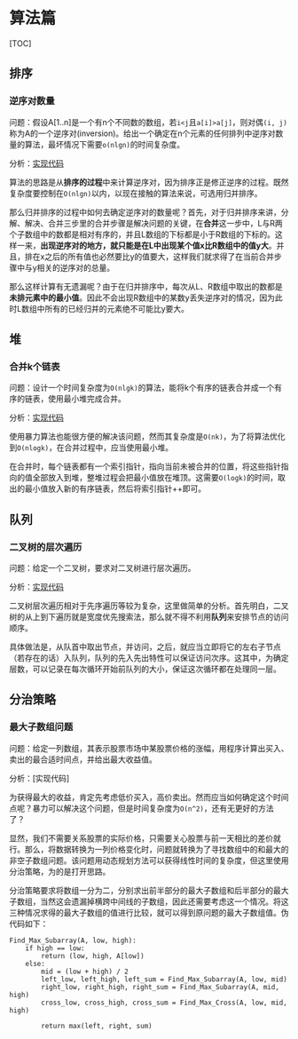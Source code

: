# 算法篇

[TOC]

## 排序

### 逆序对数量

问题：假设A[1..n]是一个有n个不同数的数组，若`i<j`且`a[i]>a[j]`，则对偶`(i, j)`称为A的一个逆序对(inversion)。给出一个确定在n个元素的任何排列中逆序对数量的算法，最坏情况下需要`o(nlgn)`的时间复杂度。

分析：[实现代码](../src/algorithms/ch2-base/inversion.cpp)

算法的思路是从**排序的过程**中来计算逆序对，因为排序正是修正逆序的过程。既然复杂度要控制在`O(nlgn)`以内，以现在接触的算法来说，可选用归并排序。

那么归并排序的过程中如何去确定逆序对的数量呢？首先，对于归并排序来讲，分解、解决、合并三步里的合并步骤是解决问题的关键，在**合并**这一步中，L与R两个子数组中的数都是相对有序的，并且L数组的下标都是小于R数组的下标的。这样一来，**出现逆序对的地方，就只能是在L中出现某个值x比R数组中的值y大**。并且，排在x之后的所有值也必然要比y的值要大，这样我们就求得了在当前合并步骤中与y相关的逆序对的总量。

那么这样计算有无遗漏呢？由于在归并排序中，每次从L、R数组中取出的数都是**未排元素中的最小值**。因此不会出现R数组中的某数y丢失逆序对的情况，因为此时L数组中所有的已经归并的元素绝不可能比y要大。

## 堆

### 合并k个链表

问题：设计一个时间复杂度为`O(nlgk)`的算法，能将k个有序的链表合并成一个有序的链表，使用最小堆完成合并。

分析：[实现代码](../src/algorithms/ch6-heap/merge_kchains.cpp)

使用暴力算法也能很方便的解决该问题，然而其复杂度是`O(nk)`，为了将算法优化到`O(nlogk)`，在合并过程中，应当使用最小堆。

在合并时，每个链表都有一个索引指针，指向当前未被合并的位置，将这些指针指向的值全部放入到堆，整堆过程会把最小值放在堆顶。这需要`O(logk)`的时间，取出的最小值放入新的有序链表，然后将索引指针++即可。

## 队列

### 二叉树的层次遍历

问题：给定一个二叉树，要求对二叉树进行层次遍历。

分析：[实现代码](../src/algorithms/ch10-basestructure/traverse.cpp)

二叉树层次遍历相对于先序遍历等较为复杂，这里做简单的分析。首先明白，二叉树的从上到下遍历就是宽度优先搜索法，那么就不得不利用**队列**来安排节点的访问顺序。

具体做法是，从队首中取出节点，并访问，之后，就应当立即将它的左右子节点（若存在的话）入队列，队列的先入先出特性可以保证访问次序。这其中，为确定层数，可以记录在每次循环开始前队列的大小，保证这次循环都在处理同一层。

## 分治策略

### 最大子数组问题

问题：给定一列数组，其表示股票市场中某股票价格的涨幅，用程序计算出买入、卖出的最合适时间点，并给出最大收益值。

分析：[实现代码]

为获得最大的收益，肯定先考虑低价买入，高价卖出。然而应当如何确定这个时间点呢？暴力可以解决这个问题，但是时间复杂度为`O(n^2)`，还有无更好的方法了？

显然，我们不需要关系股票的实际价格，只需要关心股票与前一天相比的差价就行。那么，将数据转换为一列价格变化时，问题就转换为了寻找数组中的和最大的非空子数组问题。该问题用动态规划方法可以获得线性时间的复杂度，但这里使用分治策略，为的是打开思路。

分治策略要求将数组一分为二，分别求出前半部分的最大子数组和后半部分的最大子数组，当然这会遗漏掉横跨中间线的子数组，因此还需要考虑这一个情况。将这三种情况求得的最大子数组的值进行比较，就可以得到原问题的最大子数组值。伪代码如下：

```
Find_Max_Subarray(A, low, high):
	if high == low:
		return (low, high, A[low])
	else:
    	mid = (low + high) / 2
		left_low, left_high, left_sum = Find_Max_Subarray(A, low, mid)
		right_low, right_high, right_sum = Find_Max_Subarray(A, mid, high)
		cross_low, cross_high, cross_sum = Find_Max_Cross(A, low, mid, high)
		
		return max(left, right, sum)
```



